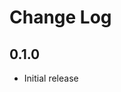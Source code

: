 # Change Log

<!--
SPDX-FileCopyrightText: 2021, Collabora, Ltd.

SPDX-License-Identifier: CC0-1.0
-->

## 0.1.0

- Initial release
